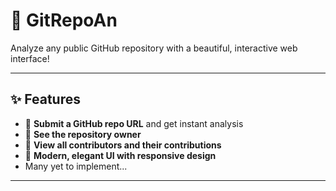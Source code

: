 # 🚀 GitRepoAn

Analyze any public GitHub repository with a beautiful, interactive web interface!

---

## ✨ Features

- 🔗 **Submit a GitHub repo URL** and get instant analysis
- 👤 **See the repository owner**
- 👥 **View all contributors and their contributions** 
- 🎨 **Modern, elegant UI with responsive design**
- Many yet to implement...
---
 
